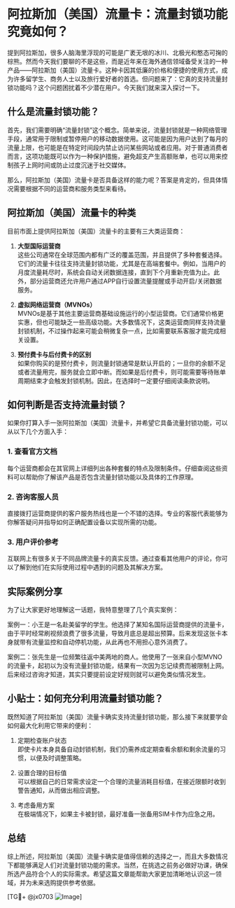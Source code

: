 # 阿拉斯加（美国）流量卡：流量封锁功能究竟如何？

提到阿拉斯加，很多人脑海里浮现的可能是广袤无垠的冰川、北极光和憨态可掬的棕熊。然而今天我们要聊的不是这些，而是近年来在海外通信领域备受关注的一种产品——阿拉斯加（美国）流量卡。这种卡因其低廉的价格和便捷的使用方式，成为许多留学生、商务人士以及旅行爱好者的首选。但问题来了：它真的支持流量封锁功能吗？这个问题困扰着不少潜在用户。今天我们就来深入探讨一下。

## 什么是流量封锁功能？

首先，我们需要明确“流量封锁”这个概念。简单来说，流量封锁就是一种网络管理手段，通常用于限制或暂停用户的移动数据使用。这可能是因为用户达到了每月的流量上限，也可能是在特定时间段内禁止访问某些网站或者应用。对于普通消费者而言，这项功能既可以作为一种保护措施，避免超支产生高额账单，也可以用来控制孩子上网时间或防止过度沉迷于社交媒体。

那么，阿拉斯加（美国）流量卡是否具备这样的能力呢？答案是肯定的，但具体情况需要根据不同的运营商和服务类型来看待。

## 阿拉斯加（美国）流量卡的种类

目前市面上提供阿拉斯加（美国）流量卡的主要有三大类运营商：

1. **大型国际运营商**  
   这些公司通常在全球范围内都有广泛的覆盖范围，并且提供了多种套餐选择。它们的流量卡往往支持流量封锁功能，尤其是在高端套餐中。例如，当用户的月度流量耗尽时，系统会自动关闭数据连接，直到下个月重新充值为止。此外，部分运营商还允许用户通过APP自行设置流量提醒或手动开启/关闭数据服务。

2. **虚拟网络运营商（MVNOs）**  
   MVNOs是基于其他主要运营商基础设施运行的小型运营商。它们通常价格更实惠，但也可能缺乏一些高级功能。大多数情况下，这类运营商同样支持流量封锁机制，不过操作起来可能会稍微复杂一点，比如需要联系客服才能完成相关设置。

3. **预付费卡与后付费卡的区别**  
   如果你购买的是预付费卡，则流量封锁通常是默认开启的；一旦你的余额不足或者流量用完，服务就会立即中断。而如果是后付费卡，则可能需要等待账单周期结束才会触发封锁机制。因此，在选择时一定要仔细阅读条款说明。

## 如何判断是否支持流量封锁？

如果你打算入手一张阿拉斯加（美国）流量卡，并希望它具备流量封锁功能，可以从以下几个方面入手：

### 1. 查看官方文档
每个运营商都会在其官网上详细列出各种套餐的特点及限制条件。仔细查阅这些资料可以帮助你了解该产品是否包含流量封锁功能以及具体的工作原理。

### 2. 咨询客服人员
直接拨打运营商提供的客户服务热线也是一个不错的选择。专业的客服代表能够为你解答疑问并指导如何正确配置设备以实现所需的功能。

### 3. 用户评价参考
互联网上有很多关于不同品牌流量卡的真实反馈。通过查看其他用户的评论，你可以了解到他们在实际使用过程中遇到的问题及其解决方案。

## 实际案例分享

为了让大家更好地理解这一话题，我特意整理了几个真实案例：

案例一：小王是一名赴美留学的学生。他选择了某知名国际运营商提供的流量卡，由于平时经常刷视频浪费了很多流量，导致月底总是超出预算。后来发现这张卡本身就带有流量监控和自动停机功能，从此再也不用担心意外消费了。

案例二：张先生是一位频繁往返中美两地的商人。他使用了一张来自小型MVNO的流量卡，起初以为没有流量封锁功能，结果有一次因为忘记续费而被限制上网。后来经过咨询才知道，其实只要提前设定好规则就可以避免类似情况发生。

## 小贴士：如何充分利用流量封锁功能？

既然知道了阿拉斯加（美国）流量卡确实支持流量封锁功能，那么接下来就要学会如何最大化利用它带来的便利：

1. 定期检查账户状态  
   即使卡片本身具备自动封锁机制，我们仍需养成定期查看余额和剩余流量的习惯，以便及时调整策略。

2. 设置合理的目标值  
   可以根据自己的日常需求设定一个合理的流量消耗目标值，在接近限额时收到警告通知，从而做出相应调整。

3. 考虑备用方案  
   在极端情况下，如果主卡被封锁，最好准备一张备用SIM卡作为应急之用。

## 总结

综上所述，阿拉斯加（美国）流量卡确实是值得信赖的选择之一，而且大多数情况下都能够满足人们对流量封锁功能的需求。当然，在挑选之前务必做好功课，确保所选产品符合个人的实际需求。希望这篇文章能帮助大家更加清晰地认识这一领域，并为未来选购提供参考依据。

[TG💪+ @jx0703 ![Image](https://github.com/user-attachments/assets/dbca1d08-cadb-493c-b0ec-ad6f7a83f270)]